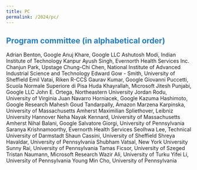 ```yaml
---
title: PC
permalink: /2024/pc/
---
```


## <span style="color:#267CB9"> Program committee (in alphabetical order) </span>
  
Adrian Benton, Google
Anuj Khare, Google LLC
Ashutosh Modi, Indian Institute of Technology Kanpur
Ayush Singh, Evernorth Health Services Inc.
Chanjun Park, Upstage
Chung-Chi Chen, National Institute of Advanced Industrial Science and Technology
Edward Gow - Smith, University of Sheffield
Emil Vatai, Riken R-CCS
Gaurav Kumar, Google
Giovanni Puccetti, Scuola Normale Superiore di Pisa
Huda Khayrallah, Microsoft
Jitesh Punjabi, Google LLC
John E. Ortega, Northeastern University
Jordan Rodu, University of Virginia
Juan Navarro Horniacek, Google
Kazuma Hashimoto, Google Research
Mahesh Goud Tandarpally, Amazon
Marzena Karpinska, University of Massachusetts Amherst
Maximilian Spliethover, Leibniz University Hannover
Neha Nayak Kennard, University of Massachusetts Amherst
Nihal Balani, Google
Salvatore Giorgi, University of Pennsylvania
Saranya Krishnamoorthy, Evernorth Health Services
Seolhwa Lee, Technical University of Darmstadt
Shaun Cassini, University of Sheffield
Shreya Havaldar, University of Pennsylvania
Shubham Vatsal, New York University
Sunny Rai, University of Pennsylvania
Tamas Ficsor, University of Szeged
Tristan Naumann, Microsoft Research
Wazir Ali, University of Turku
Yifei Li, University of Pennsylvania
Young Min Cho, University of Pennsylvania
